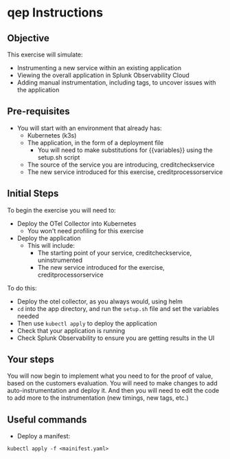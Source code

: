 # qep Instructions

## Objective
This exercise will simulate:
* Instrumenting a new service within an existing application
* Viewing the overall application in Splunk Observability Cloud
* Adding manual instrumentation, including tags, to uncover issues with the application

## Pre-requisites
* You will start with an environment that already has:
  * Kubernetes (k3s)
  * The application, in the form of a deployment file
    * You will need to make substitutions for {{variables}} using the setup.sh script
  * The source of the service you are introducing, creditcheckservice
  * The new service introduced for this exercise, creditprocessorservice

## Initial Steps
To begin the exercise you will need to:
* Deploy the OTel Collector into Kubernetes
  * You won't need profiling for this exercise
* Deploy the application
  * This will include:
    * The starting point of your service, creditcheckservice, uninstrumented
    * The new service introduced for the exercise, creditprocessorservice  

To do this:
* Deploy the otel collector, as you always would, using helm
* `cd` into the app directory, and run the `setup.sh` file and set the variables needed
* Then use `kubectl apply` to deploy the application
* Check that your application is running
* Check Splunk Observability to ensure you are getting results in the UI

## Your steps
You will now begin to implement what you need to for the proof of value, based on the customers evaluation. You will need to make changes to add auto-instrumentation and deploy it. And then you will need to edit the code to add more to the instrumentation (new timings, new tags, etc.)

## Useful commands

* Deploy a manifest:
```
kubectl apply -f <mainifest.yaml>
```



